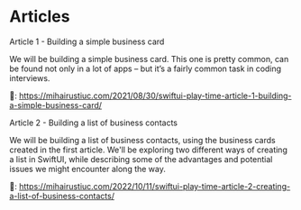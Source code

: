 # Articles

Article 1 - Building a simple business card

We will be building a simple business card. This one is pretty common, can be found not only in a lot of apps – but it’s a fairly common task in coding interviews.

🔗: https://mihairustiuc.com/2021/08/30/swiftui-play-time-article-1-building-a-simple-business-card/

Article 2 - Building a list of business contacts

We will be building a list of business contacts, using the business cards created in the first article. We'll be exploring two different ways of creating a list in SwiftUI, while describing some of the advantages and potential issues we might encounter along the way.

🔗: https://mihairustiuc.com/2022/10/11/swiftui-play-time-article-2-creating-a-list-of-business-contacts/
